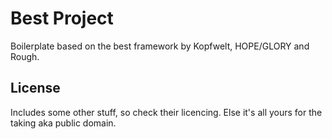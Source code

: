 # Best Project

Boilerplate based on the best framework by Kopfwelt, HOPE/GLORY and Rough.

## License
Includes some other stuff, so check their licencing. Else it's all yours for the taking aka public domain.
